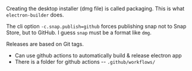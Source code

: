 Creating the desktop installer (dmg file) is called packaging. This is what `electron-builder` does. 

The cli option `-c.snap.publish=github` forces publishing snap not to Snap Store, but to GitHub. I guess `snap` must be a format like `dmg`.

Releases are based on Git tags.

* Can use github actions to automatically build & release electron app
* There is a folder for github actions -- `.github/workflows/`


